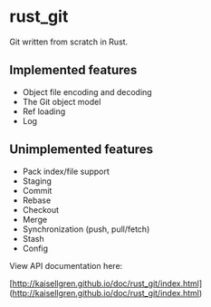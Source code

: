 rust_git
========

Git written from scratch in Rust.

## Implemented features

* Object file encoding and decoding
* The Git object model
* Ref loading
* Log

## Unimplemented features

* Pack index/file support
* Staging
* Commit
* Rebase
* Checkout
* Merge
* Synchronization (push, pull/fetch)
* Stash
* Config

View API documentation here:

[http://kaisellgren.github.io/doc/rust_git/index.html] (http://kaisellgren.github.io/doc/rust_git/index.html)
